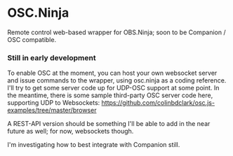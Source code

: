 # OSC.Ninja
Remote control web-based wrapper for OBS.Ninja; soon to be Companion / OSC compatible.

### Still in early development

To enable OSC at the moment, you can host your own websocket server and issue commands to the wrapper, using osc.ninja as a coding reference. I'll try to get some server code up for UDP-OSC support at some point. In the meantime, there is some sample third-party OSC server code here, supporting UDP to Websockets: https://github.com/colinbdclark/osc.js-examples/tree/master/browser

A REST-API version should be something I'll be able to add in the near future as well; for now, websockets though.

I'm investigating how to best integrate with Companion still.



